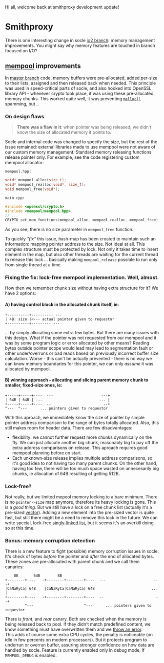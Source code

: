  Hi all,
welcome back at smithproxy development update!

# Smithproxy
There is one interesting change in socle  [io2 branch](https://github.com/astibal/socle/tree/io2/ "currently in-development branch focused on IO improvements"): memory management improvements. You might say why memory features are touched in branch focused on I/O?

## [mempool](https://github.com/astibal/socle/tree/master/common/mempool "home-brew memory management using pools of pre-allocated memory chunks") improvements
In [master branch](https://github.com/astibal/smithproxy/tree/master/) code, memory buffers were pre-allocated, added per-size to their lists, assigned and then released back when needed. 
This principle was used in speed-critical parts of socle, and also hooked into OpenSSL library API - whenever crypto took place, it was using these pre-allocated memory chunks.
This worked quite well, it was preventing [ `malloc()`]("https://man7.org/linux/man-pages/man3/malloc.3.html" "standard library memory allocation function") spamming, but .. 

### On design flaws

> **There was a flaw in it**: when pointer was being released, we didn't know the size of allocated memory it points to. 

Socle and internal code was changed to specify the size, but the rest of the issue remained:  external libraries made to use mempool were not aware of our custom memory management. 
Standard memory releasing functions release pointer only. For example, see the code registering custom mempool allocator:

`mempool.hpp:`
```C
void* mempool_alloc(size_t);  
void* mempool_realloc(void*, size_t);  
void mempool_free(void*);
```
`main.cpp:`   
```C
#include <openssl/crypto.h>
#include <mempool/mempool.hpp>
// ...
CRYPTO_set_mem_functions(mempool_alloc, mempool_realloc, mempool_free);
``` 
As you see, there is no size parameter in `mempool_free` function.

To quickly *"fix"* this issue, hash-map has been created to maintain such an information: mapping pointer address to the size. Not ideal at all.  This complex structure must be protected by lock. 
Not only it takes time to insert element in the map, but also other threads are waiting  for the current thread to release this lock ... basically making `mempool_release` possible to run only from single thread at a time.

### Fixing the fix: lock-free mempool implementation. Well, almost.

How then we remember chunk size without having extra structure for it? 
We have 2 options:

#### A) having **control block in the allocated chunk** itself, ie:
```
+----------+---------- ---
| 4B: size |<--- actual pointer given to requestor
+----------+--------- ---
```
... by simply allocating some extra few bytes. But there are many issues with this design.
What if the pointer was not requested from our mempool and it was by some program logic or error allocated by other means? Reading bytes outside pointer scope would lead may lead to segmentation fault or other under/overruns or bad reads based on previously incorrect buffer size calculation.
Worse - this can't be actually prevented  - there is no way we can know memory boundaries for this pointer, we can only *assume* it was allocated by mempool. 

#### B) winning approach - allocating and **slicing parent memory chunk** to smaller, fixed-size ones, ie:
```
+-----+-----+----  ---                      ---+
| 64B | 64B | ...                          ... |
+-----+-----+----  --                        --+
^---  ^---      ... pointers given to requestor 
```
With this aproach, we immediately know the size of pointer by simple pointer address comparison to the range  of bytes totally allocated. Also, this still makes room for header data.
There are few disadvantages: 
* flexibility: we cannot further request more chunks dynamically on the fly. We can just allocate another big chunk, reasonably big to pay off the extra address comparisons on release. This aproach requires good mempool planning before on start.
* Each unknown-size release implies multiple address comparisons, so it's good idea to not having too many  parent chunks. On the other hand, having too few, there will be too much space wasted on unnecesarily big chunks, ie allocation of 64B resulting of getting 512B. 


### Lock-free?
Not really, but we limited mepool memory locking to  a bare minimum. There is no `pointer->size` map anymore, therefore its heavy locking is gone. This is a *good thing*. 
But we still have a lock on a free chunk list (actually it's a pre-sized [vector](https://en.cppreference.com/w/cpp/container/vector "fast standard library container")). Adding a new element into the pre-sized vector is quite fast, but still there might be a need to remove this lock in the future. We can write special, lock-free [singly-linked list](https://en.wikipedia.org/wiki/Linked_list#Singly_linked_list), but it seems it's an overkill doing so at this time.   

### Bonus: memory corruption detection
There is a new feature to fight (possible) memory corruption issues in socle. It's check of bytes *before* the pointer and *after* the end of allocated bytes. These zones are pre-allocated with parent chunk and we call them canaries:

```
    8B       64B        8B  
+--------+----   -+--------+--------+----  ---                      ---+
|CaNaRyCa| 64B    |CaNaRyCa|CaNaRyCa| 64B                          ... |
+--------+----   -+--------+--------+----  --                        --+
         ^---                       ^---      ... pointers given to requestor 
```
There is *front*, and *rear* canary. Both are checked when the memory is being released back to pool. If they didn't match predefined content, we know something must have overwritten them and we [throw an error](https://en.wikipedia.org/w/index.php?title=Throw_command&redirect=no "... making the program to handle some exceptional condition").  
This adds of course some extra CPU cycles, the penalty is noticeable (on idle in few percents on modern processors).   But it protects program to underrun or overrun buffer, assuring stronger confidence on how data are handled by socle. 
Feature is currently enabled only in debug mode, if `MEMPOOL_DEBUG` is enabled.
